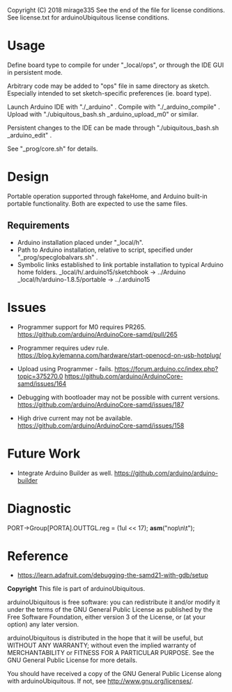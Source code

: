 Copyright (C) 2018 mirage335
See the end of the file for license conditions.
See license.txt for arduinoUbiquitous license conditions.

# Usage
Define board type to compile for under "_local/ops", or through the IDE GUI in persistent mode.

Arbitrary code may be added to "ops" file in same directory as sketch. Especially intended to set sketch-specific preferences (ie. board type).

Launch Arduino IDE with "./_arduino" . Compile with "./_arduino_compile" . Upload with "./ubiquitous_bash.sh _arduino_upload_m0" or similar.

Persistent changes to the IDE can be made through "./ubiquitous_bash.sh _arduino_edit" .

See "_prog/core.sh" for details.


# Design
Portable operation supported through fakeHome, and Arduino built-in portable functionality. Both are expected to use the same files.

## Requirements
* Arduino installation placed under "_local/h".
* Path to Arduino installation, relative to script, specified under "_prog/specglobalvars.sh" .
* Symbolic links established to link portable installation to typical Arduino home folders.
_local/h/.arduino15/sketchbook -> ../Arduino
_local/h/arduino-1.8.5/portable -> ../.arduino15

# Issues
* Programmer support for M0 requires PR265.
https://github.com/arduino/ArduinoCore-samd/pull/265

* Programmer requires udev rule.
https://blog.kylemanna.com/hardware/start-openocd-on-usb-hotplug/

* Upload using Programmer - fails.
https://forum.arduino.cc/index.php?topic=375270.0
https://github.com/arduino/ArduinoCore-samd/issues/164

* Debugging with bootloader may not be possible with current versions.
https://github.com/arduino/ArduinoCore-samd/issues/187

* High drive current may not be available.
https://github.com/arduino/ArduinoCore-samd/issues/158

# Future Work
* Integrate Arduino Builder as well.
https://github.com/arduino/arduino-builder

# Diagnostic
PORT->Group[PORTA].OUTTGL.reg = (1ul << 17);
__asm__("nop\n\t");

# Reference
* https://learn.adafruit.com/debugging-the-samd21-with-gdb/setup


__Copyright__
This file is part of arduinoUbiquitous.

arduinoUbiquitous is free software: you can redistribute it and/or modify
it under the terms of the GNU General Public License as published by
the Free Software Foundation, either version 3 of the License, or
(at your option) any later version.

arduinoUbiquitous is distributed in the hope that it will be useful,
but WITHOUT ANY WARRANTY; without even the implied warranty of
MERCHANTABILITY or FITNESS FOR A PARTICULAR PURPOSE.  See the
GNU General Public License for more details.

You should have received a copy of the GNU General Public License
along with arduinoUbiquitous.  If not, see <http://www.gnu.org/licenses/>.
